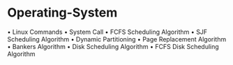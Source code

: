 # Operating-System

•	Linux Commands
•	System Call
•	FCFS Scheduling Algorithm
•	SJF Scheduling Algorithm
•	Dynamic Partitioning
•	Page Replacement Algorithm
•	Bankers Algorithm
•	Disk Scheduling Algorithm
•	FCFS Disk Scheduling Algorithm
